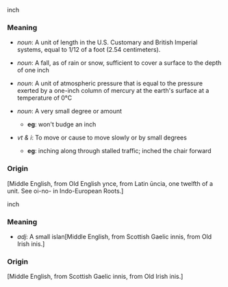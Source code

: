 inch
### Meaning
+ _noun_: A unit of length in the U.S. Customary and British Imperial systems, equal to 1/12 of a foot (2.54 centimeters).
+ _noun_: A fall, as of rain or snow, sufficient to cover a surface to the depth of one inch
+ _noun_: A unit of atmospheric pressure that is equal to the pressure exerted by a one-inch column of mercury at the earth's surface at a temperature of 0°C
+ _noun_: A very small degree or amount
    + __eg__: won't budge an inch

+ _vt & i_: To move or cause to move slowly or by small degrees
    + __eg__: inching along through stalled traffic; inched the chair forward

### Origin

[Middle English, from Old English ynce, from Latin ūncia, one twelfth of a unit. See oi-no- in Indo-European Roots.]

inch
### Meaning
+ _adj_: A small islan[Middle English, from Scottish Gaelic innis, from Old Irish inis.]

### Origin

[Middle English, from Scottish Gaelic innis, from Old Irish inis.]

